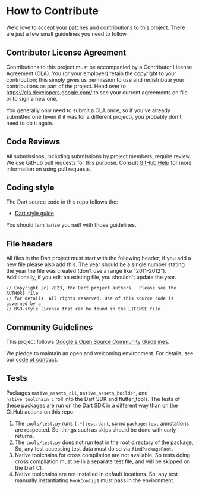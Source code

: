 # How to Contribute

We'd love to accept your patches and contributions to this project. There are
just a few small guidelines you need to follow.

## Contributor License Agreement

Contributions to this project must be accompanied by a Contributor License
Agreement (CLA). You (or your employer) retain the copyright to your
contribution; this simply gives us permission to use and redistribute your
contributions as part of the project. Head over to
<https://cla.developers.google.com/> to see your current agreements on file or
to sign a new one.

You generally only need to submit a CLA once, so if you've already submitted one
(even if it was for a different project), you probably don't need to do it
again.

## Code Reviews

All submissions, including submissions by project members, require review. We
use GitHub pull requests for this purpose. Consult
[GitHub Help](https://help.github.com/articles/about-pull-requests/) for more
information on using pull requests.

## Coding style

The Dart source code in this repo follows the:

  * [Dart style guide](https://dart.dev/guides/language/effective-dart/style)

You should familiarize yourself with those guidelines.

## File headers

All files in the Dart project must start with the following header; if you add a
new file please also add this. The year should be a single number stating the
year the file was created (don't use a range like "2011-2012"). Additionally, if
you edit an existing file, you shouldn't update the year.

    // Copyright (c) 2023, the Dart project authors.  Please see the AUTHORS file
    // for details. All rights reserved. Use of this source code is governed by a
    // BSD-style license that can be found in the LICENSE file.

## Community Guidelines

This project follows
[Google's Open Source Community Guidelines](https://opensource.google/conduct/).

We pledge to maintain an open and welcoming environment. For details, see our
[code of conduct](https://dart.dev/code-of-conduct).

## Tests

Packages `native_assets_cli`, `native_assets_builder`, and `native_toolchain_c`
roll into the Dart SDK and flutter_tools. The tests of these packages are run
on the Dart SDK in a different way than on the GitHub actions on this repo.

1. The `tools/test.py` runs `(.*)test.dart`, so no `package:test` annotations
   are respected. So, things such as skips should be done with early returns.
2. The `tools/test.py` does not run test in the root directory of the package,
   So, any test accessing test data must do so via `findPackageRoot`.
3. Native toolchains for cross compilation are not available. So tests doing
   cross compilation must be in a separate test file, and will be skipped on
   the Dart CI.
4. Native toolchains are not installed in default locations. So, any test
   manually instantiating `HookConfig`s must pass in the environment.
